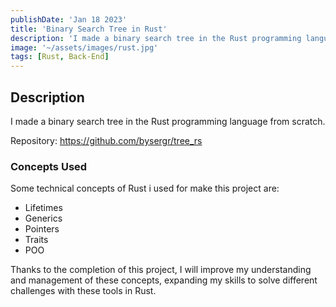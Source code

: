 ```yaml
---
publishDate: 'Jan 18 2023'
title: 'Binary Search Tree in Rust'
description: 'I made a binary search tree in the Rust programming language from scratch. Improving the concepts of data structures, generics and life times in Rust.'
image: '~/assets/images/rust.jpg'
tags: [Rust, Back-End]
---
```


## Description 

I made a binary search tree in the Rust programming language from scratch. 


Repository: https://github.com/bysergr/tree_rs

### Concepts Used

Some technical concepts of Rust i used for make this project are:

- Lifetimes
- Generics
- Pointers
- Traits
- POO

Thanks to the completion of this project, I will improve my understanding and management of these concepts, expanding my skills to solve different challenges with these tools in Rust.
